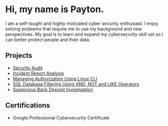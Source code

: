 # Hi, my name is Payton.
 I am a self-taught and highly motivated cyber security enthusiast. I enjoy solving problems that require me to use my background and new perspectives. My goal is to learn and expand my cybersecurity skill set so I can better protect people and their data. 

<h2>Projects</h2>

- [Security Audit](https://github.com/DigitalWatchmen/Botium-Toys/tree/main)
- [Incident Report Analysis](https://github.com/DigitalWatchmen/Incident-Report-Analysis)
- [Managing Authorization Using Linux CLI](https://github.com/DigitalWatchmen/Managing-Authorization)
- [SQL Database Filtering Using AND, NOT and LIKE Operators](https://github.com/DigitalWatchmen/Filtering-with-AND-OR-and-NOT-Operators)
- [Suspicious Bank Deposit Investigation](https://github.com/DigitalWatchmen/Access-Control)

<h2>Certifications</h2>

- Google Professional Cybersecurity Certificate
